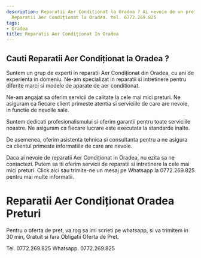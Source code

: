 ```yaml
---
description: Reparatii Aer Condiționat la Oradea ? Ai nevoie de un profesionist in
  Reparatii Aer Condiționat la Oradea. tel. 0772.269.825
tags:
- Oradea
title: Reparatii Aer Condiționat In Oradea
---
```



## Cauti Reparatii Aer Condiționat la Oradea ?


Suntem un grup de experti in reparatii Aer Condiționat din Oradea, cu ani de experienta in domeniu. Ne-am specializat in reparatii si intretinere pentru diferite marci si modele de aparate de aer conditionat.

Ne-am angajat sa oferim servicii de calitate la cele mai mici preturi. Ne asiguram ca fiecare client primeste atentia si serviciile de care are nevoie, in functie de nevoile sale.

Suntem dedicati profesionalismului si oferim garantii pentru toate serviciile noastre. Ne asiguram ca fiecare lucrare este executata la standarde inalte.

De asemenea, oferim asistenta tehnica si consultanta pentru a ne asigura ca clientul primeste informatiile de care are nevoie.

Daca ai nevoie de reparatii Aer Condiționat in Oradea, nu ezita sa ne contactezi. Putem sa iti oferim servicii de reparatii si intretinere la cele mai mici preturi. Click aici sau trimite-ne un mesaj pe Whatsapp la 0772.269.825 pentru mai multe informatii.

# Reparatii Aer Condiționat Oradea Preturi
Pentru o oferta de pret, va rog sa imi scrieti pe whatsapp, si va trimitem in 30 min, Gratuit si fara Obligatii Oferta de Pret.

Tel. 0772.269.825
Whatsapp. 0772.269.825